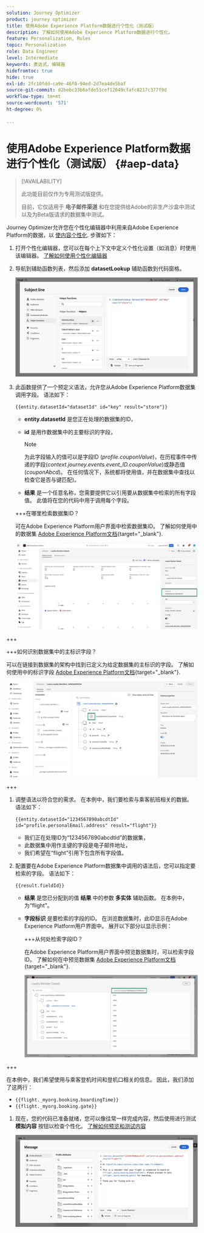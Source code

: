 ```yaml
---
solution: Journey Optimizer
product: journey optimizer
title: 使用Adobe Experience Platform数据进行个性化（测试版）
description: 了解如何使用Adobe Experience Platform数据进行个性化。
feature: Personalization, Rules
topic: Personalization
role: Data Engineer
level: Intermediate
keywords: 表达式，编辑器
hidefromtoc: true
hide: true
exl-id: 2fc10fdd-ca9e-46f0-94ed-2d7ea4de5baf
source-git-commit: d2bebc33b6afde51cef12049cfafc8217c377f9d
workflow-type: tm+mt
source-wordcount: '571'
ht-degree: 0%

---
```


# 使用Adobe Experience Platform数据进行个性化（测试版） {#aep-data}

>[!AVAILABILITY]
>
>此功能目前仅作为专用测试版提供。
>
>目前，它仅适用于 **电子邮件渠道** 和在您提供给Adobe的非生产沙盒中测试以及为Beta版请求的数据集中测试。

Journey Optimizer允许您在个性化编辑器中利用来自Adobe Experience Platform的数据，以 [使内容个性化](../personalization/personalize.md). 步骤如下：

1. 打开个性化编辑器，您可以在每个上下文中定义个性化设置（如消息）时使用该编辑器。 [了解如何使用个性化编辑器](../personalization/personalization-build-expressions.md)

1. 导航到辅助函数列表，然后添加 **datasetLookup** 辅助函数到代码窗格。

   ![](assets/aep-data-helper.png)

1. 此函数提供了一个预定义语法，允许您从Adobe Experience Platform数据集调用字段。 语法如下：

   ```
   {{entity.datasetId="datasetId" id="key" result="store"}}
   ```

   * **entity.datasetId** 是您正在处理的数据集的ID，
   * **id** 是用作数据集中的主要标识的字段，

     >[!NOTE]
     >
     >为此字段输入的值可以是字段ID (*profile.couponValue*)，在历程事件中传递的字段(*context.journey.events.event_ID.couponValue*)或静态值(*couponAbcd*)。 在任何情况下，系统都将使用值，并在数据集中查找以检查它是否与键匹配)。

   * **结果** 是一个任意名称，您需要提供它以引用要从数据集中检索的所有字段值。 此值将在您的代码中用于调用每个字段。

   +++在哪里检索数据集ID？

   可在Adobe Experience Platform用户界面中检索数据集ID。 了解如何使用中的数据集 [Adobe Experience Platform文档](https://experienceleague.adobe.com/en/docs/experience-platform/catalog/datasets/user-guide#view-datasets){target="_blank"}.

   ![](assets/aep-data-dataset.png)

+++

   +++如何识别数据集中的主标识字段？

   可以在链接到数据集的架构中找到已定义为给定数据集的主标识的字段。 了解如何使用中的标识字段 [Adobe Experience Platform文档](https://experienceleague.adobe.com/en/docs/experience-platform/xdm/ui/fields/identity){target="_blank"}.

   ![](assets/aep-data-identity.png)

+++

1. 调整语法以符合您的需求。 在本例中，我们要检索与乘客航班相关的数据。 语法如下：

   ```
   {{entity.datasetId="1234567890abcdtId" id="profile.personalEmail.address" result="flight"}}
   ```

   * 我们正在处理ID为“1234567890abcdtId”的数据集，
   * 此数据集中用作主键的字段是电子邮件地址，
   * 我们希望在“flight”引用下包含所有字段值。

1. 配置要在Adobe Experience Platform数据集中调用的语法后，您可以指定要检索的字段。 语法如下：

   ```
   {{result.fieldId}}
   ```

   * **结果** 是您已分配到的值 **结果** 中的参数 **多实体** 辅助函数。 在本例中，为“flight”。
   * **字段标识** 是要检索的字段的ID。 在浏览数据集时，此ID显示在Adobe Experience Platform用户界面中。 展开以下部分以显示示例：

     +++从何处检索字段ID？

     在Adobe Experience Platform用户界面中预览数据集时，可以检索字段ID。 了解如何在中预览数据集 [Adobe Experience Platform文档](https://experienceleague.adobe.com/en/docs/experience-platform/catalog/datasets/user-guide#preview){target="_blank"}.

     ![](assets/aep-data-field.png)

+++

   在本例中，我们希望使用与乘客登机时间和登机口相关的信息。 因此，我们添加了这两行：

   * `{{flight._myorg.booking.boardingTime}}`
   * `{{flight._myorg.booking.gate}}`

1. 现在，您的代码已准备就绪，您可以像往常一样完成内容，然后使用进行测试 **模拟内容** 按钮以检查个性化。 [了解如何预览和测试内容](../content-management/preview-test.md)


   ![](assets/aep-data-sample.png)
